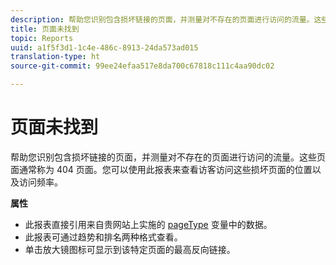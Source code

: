 ```yaml
---
description: 帮助您识别包含损坏链接的页面，并测量对不存在的页面进行访问的流量。这些页面通常称为 404 页面。您可以使用此报表来查看访客访问这些损坏页面的位置以及访问频率。
title: 页面未找到
topic: Reports
uuid: a1f5f3d1-1c4e-486c-8913-24da573ad015
translation-type: ht
source-git-commit: 99ee24efaa517e8da700c67818c111c4aa90dc02

---
```



# 页面未找到

帮助您识别包含损坏链接的页面，并测量对不存在的页面进行访问的流量。这些页面通常称为 404 页面。您可以使用此报表来查看访客访问这些损坏页面的位置以及访问频率。

**属性**

* 此报表直接引用来自贵网站上实施的 [pageType](https://marketing.adobe.com/resources/help/en_US/sc/implement/c_pagetype.html) 变量中的数据。
* 此报表可通过趋势和排名两种格式查看。
* 单击放大镜图标可显示到该特定页面的最高反向链接。

